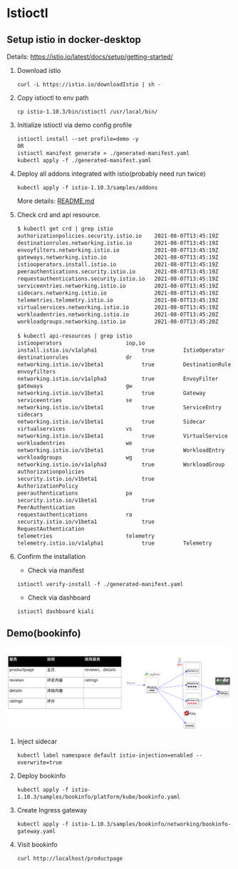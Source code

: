 # Istioctl

## Setup istio in docker-desktop
Details: https://istio.io/latest/docs/setup/getting-started/

1. Download istio

    ```
    curl -L https://istio.io/downloadIstio | sh -
    ```

2. Copy istioctl to env path

    ```
    cp istio-1.10.3/bin/istioctl /usr/local/bin/
    ```

3. Initialize istioctl via demo config profile

    ```
    istioctl install --set profile=demo -y
    OR
    istioctl manifest generate > ./generated-manifest.yaml
    kubectl apply -f ./generated-manifest.yaml
    ```

4. Deploy all addons integrated with istio(probably need run twice)

    ```
    kubectl apply -f istio-1.10.3/samples/addons
    ```
    More details: [README.md](istio-1.10.3/samples/addons/README.md)

5. Check crd and api resource.

    ```
    $ kubectl get crd | grep istio
    authorizationpolicies.security.istio.io    2021-08-07T13:45:19Z
    destinationrules.networking.istio.io       2021-08-07T13:45:19Z
    envoyfilters.networking.istio.io           2021-08-07T13:45:19Z
    gateways.networking.istio.io               2021-08-07T13:45:19Z
    istiooperators.install.istio.io            2021-08-07T13:45:19Z
    peerauthentications.security.istio.io      2021-08-07T13:45:19Z
    requestauthentications.security.istio.io   2021-08-07T13:45:19Z
    serviceentries.networking.istio.io         2021-08-07T13:45:19Z
    sidecars.networking.istio.io               2021-08-07T13:45:19Z
    telemetries.telemetry.istio.io             2021-08-07T13:45:19Z
    virtualservices.networking.istio.io        2021-08-07T13:45:19Z
    workloadentries.networking.istio.io        2021-08-07T13:45:20Z
    workloadgroups.networking.istio.io         2021-08-07T13:45:20Z

    $ kubectl api-resources | grep istio
    istiooperators                    iop,io       install.istio.io/v1alpha1              true         IstioOperator
    destinationrules                  dr           networking.istio.io/v1beta1            true         DestinationRule
    envoyfilters                                   networking.istio.io/v1alpha3           true         EnvoyFilter
    gateways                          gw           networking.istio.io/v1beta1            true         Gateway
    serviceentries                    se           networking.istio.io/v1beta1            true         ServiceEntry
    sidecars                                       networking.istio.io/v1beta1            true         Sidecar
    virtualservices                   vs           networking.istio.io/v1beta1            true         VirtualService
    workloadentries                   we           networking.istio.io/v1beta1            true         WorkloadEntry
    workloadgroups                    wg           networking.istio.io/v1alpha3           true         WorkloadGroup
    authorizationpolicies                          security.istio.io/v1beta1              true         AuthorizationPolicy
    peerauthentications               pa           security.istio.io/v1beta1              true         PeerAuthentication
    requestauthentications            ra           security.istio.io/v1beta1              true         RequestAuthentication
    telemetries                       telemetry    telemetry.istio.io/v1alpha1            true         Telemetry
    ```

6. Confirm the installation

    - Check via manifest
    
    ```
    istioctl verify-install -f ./generated-manifest.yaml
    ```

    - Check via dashboard
    ```
    istioctl dashboard kiali
    ```

## Demo(bookinfo)

![bookinfo](./docs/bookinfo.png)

1. Inject sidecar

    ```
    kubectl label namespace default istio-injection=enabled --overwrite=true
    ```

2. Deploy bookinfo

    ```
    kubectl apply -f istio-1.10.3/samples/bookinfo/platform/kube/bookinfo.yaml
    ```

3. Create Ingress gateway

    ```
    kubectl apply -f istio-1.10.3/samples/bookinfo/networking/bookinfo-gateway.yaml
    ```

4. Visit bookinfo

    ```
    curl http://localhost/productpage
    ```
